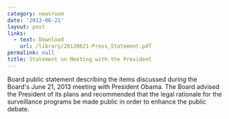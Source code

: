 ```yaml
---
category: newsroom
date: '2013-06-21'
layout: post
links:
  - text: Download
    url: /library/20130621-Press_Statement.pdf
permalink: null
title: Statement on Meeting with the President
---
```

Board public statement describing the items discussed during the Board's June 21, 2013 meeting with President Obama. The Board advised the President of its plans and recommended that the legal rationale for the surveillance programs be made public in order to enhance the public debate.

